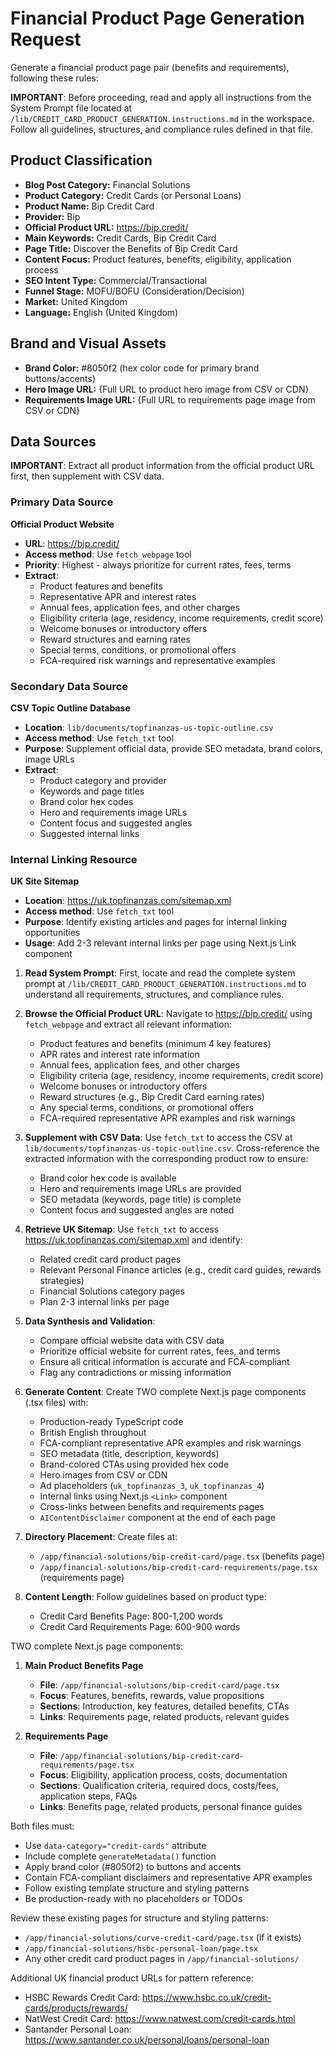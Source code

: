 <!-- markdownlint-disable MD033 MD041 MD036 -->

# Financial Product Page Generation Request

Generate a financial product page pair (benefits and requirements), following these rules:

**IMPORTANT**: Before proceeding, read and apply all instructions from the System Prompt file located at `/lib/CREDIT_CARD_PRODUCT_GENERATION.instructions.md` in the workspace. Follow all guidelines, structures, and compliance rules defined in that file.

<ProductPageRequest>

## Product Classification

- **Blog Post Category:** Financial Solutions
- **Product Category:** Credit Cards (or Personal Loans)
- **Product Name:** Bip Credit Card
- **Provider:** Bip
- **Official Product URL:** <https://bip.credit/>
- **Main Keywords:** Credit Cards, Bip Credit Card
- **Page Title:** Discover the Benefits of Bip Credit Card
- **Content Focus:** Product features, benefits, eligibility, application process
- **SEO Intent Type:** Commercial/Transactional
- **Funnel Stage:** MOFU/BOFU (Consideration/Decision)
- **Market:** United Kingdom
- **Language:** English (United Kingdom)

## Brand and Visual Assets

- **Brand Color:** #8050f2 (hex color code for primary brand buttons/accents)
- **Hero Image URL:** {Full URL to product hero image from CSV or CDN}
- **Requirements Image URL:** {Full URL to requirements page image from CSV or CDN}

## Data Sources

**IMPORTANT**: Extract all product information from the official product URL first, then supplement with CSV data.

### Primary Data Source

**Official Product Website**

- **URL**: <https://bip.credit/>
- **Access method**: Use `fetch_webpage` tool
- **Priority**: Highest - always prioritize for current rates, fees, terms
- **Extract**:
  - Product features and benefits
  - Representative APR and interest rates
  - Annual fees, application fees, and other charges
  - Eligibility criteria (age, residency, income requirements, credit score)
  - Welcome bonuses or introductory offers
  - Reward structures and earning rates
  - Special terms, conditions, or promotional offers
  - FCA-required risk warnings and representative examples

### Secondary Data Source

**CSV Topic Outline Database**

- **Location**: `lib/documents/topfinanzas-us-topic-outline.csv`
- **Access method**: Use `fetch_txt` tool
- **Purpose**: Supplement official data, provide SEO metadata, brand colors, image URLs
- **Extract**:
  - Product category and provider
  - Keywords and page titles
  - Brand color hex codes
  - Hero and requirements image URLs
  - Content focus and suggested angles
  - Suggested internal links

### Internal Linking Resource

**UK Site Sitemap**

- **Location**: <https://uk.topfinanzas.com/sitemap.xml>
- **Access method**: Use `fetch_txt` tool
- **Purpose**: Identify existing articles and pages for internal linking opportunities
- **Usage**: Add 2-3 relevant internal links per page using Next.js Link component

</ProductPageRequest>

<Instructions>

1. **Read System Prompt**: First, locate and read the complete system prompt at `/lib/CREDIT_CARD_PRODUCT_GENERATION.instructions.md` to understand all requirements, structures, and compliance rules.

2. **Browse the Official Product URL**: Navigate to <https://bip.credit/> using `fetch_webpage` and extract all relevant information:
   - Product features and benefits (minimum 4 key features)
   - APR rates and interest rate information
   - Annual fees, application fees, and other charges
   - Eligibility criteria (age, residency, income requirements, credit score)
   - Welcome bonuses or introductory offers
   - Reward structures (e.g., Bip Credit Card earning rates)
   - Any special terms, conditions, or promotional offers
   - FCA-required representative APR examples and risk warnings

3. **Supplement with CSV Data**: Use `fetch_txt` to access the CSV at `lib/documents/topfinanzas-us-topic-outline.csv`. Cross-reference the extracted information with the corresponding product row to ensure:
   - Brand color hex code is available
   - Hero and requirements image URLs are provided
   - SEO metadata (keywords, page title) is complete
   - Content focus and suggested angles are noted

4. **Retrieve UK Sitemap**: Use `fetch_txt` to access <https://uk.topfinanzas.com/sitemap.xml> and identify:
   - Related credit card product pages
   - Relevant Personal Finance articles (e.g., credit card guides, rewards strategies)
   - Financial Solutions category pages
   - Plan 2-3 internal links per page

5. **Data Synthesis and Validation**:
   - Compare official website data with CSV data
   - Prioritize official website for current rates, fees, and terms
   - Ensure all critical information is accurate and FCA-compliant
   - Flag any contradictions or missing information

6. **Generate Content**: Create TWO complete Next.js page components (.tsx files) with:
   - Production-ready TypeScript code
   - British English throughout
   - FCA-compliant representative APR examples and risk warnings
   - SEO metadata (title, description, keywords)
   - Brand-colored CTAs using provided hex code
   - Hero images from CSV or CDN
   - Ad placeholders (`uk_topfinanzas_3`, `uk_topfinanzas_4`)
   - Internal links using Next.js `<Link>` component
   - Cross-links between benefits and requirements pages
   - `AIContentDisclaimer` component at the end of each page

7. **Directory Placement**: Create files at:
   - `/app/financial-solutions/bip-credit-card/page.tsx` (benefits page)
   - `/app/financial-solutions/bip-credit-card-requirements/page.tsx` (requirements page)

8. **Content Length**: Follow guidelines based on product type:
   - Credit Card Benefits Page: 800-1,200 words
   - Credit Card Requirements Page: 600-900 words

</Instructions>

<OutputRequired>

TWO complete Next.js page components:

1. **Main Product Benefits Page**
   - **File**: `/app/financial-solutions/bip-credit-card/page.tsx`
   - **Focus**: Features, benefits, rewards, value propositions
   - **Sections**: Introduction, key features, detailed benefits, CTAs
   - **Links**: Requirements page, related products, relevant guides

2. **Requirements Page**
   - **File**: `/app/financial-solutions/bip-credit-card-requirements/page.tsx`
   - **Focus**: Eligibility, application process, costs, documentation
   - **Sections**: Qualification criteria, required docs, costs/fees, application steps, FAQs
   - **Links**: Benefits page, related products, personal finance guides

Both files must:

- Use `data-category="credit-cards"` attribute
- Include complete `generateMetadata()` function
- Apply brand color (#8050f2) to buttons and accents
- Contain FCA-compliant disclaimers and representative APR examples
- Follow existing template structure and styling patterns
- Be production-ready with no placeholders or TODOs

</OutputRequired>

<TemplateReferences>

Review these existing pages for structure and styling patterns:

- `/app/financial-solutions/curve-credit-card/page.tsx` (if it exists)
- `/app/financial-solutions/hsbc-personal-loan/page.tsx`
- Any other credit card product pages in `/app/financial-solutions/`

</TemplateReferences>

<ExampleURLsForReference>

Additional UK financial product URLs for pattern reference:

- HSBC Rewards Credit Card: <https://www.hsbc.co.uk/credit-cards/products/rewards/>
- NatWest Credit Card: <https://www.natwest.com/credit-cards.html>
- Santander Personal Loan: <https://www.santander.co.uk/personal/loans/personal-loan>

</ExampleURLsForReference>

